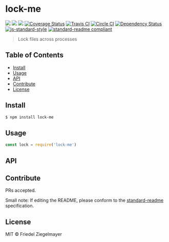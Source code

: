 # lock-me

[![](https://img.shields.io/badge/made%20by-Protocol%20Labs-blue.svg?style=flat-square)](http://ipn.io)
[![](https://img.shields.io/badge/project-IPFS-blue.svg?style=flat-square)](http://ipfs.io/)
[![](https://img.shields.io/badge/freenode-%23ipfs-blue.svg?style=flat-square)](http://webchat.freenode.net/?channels=%23ipfs)
[![Coverage Status](https://coveralls.io/repos/github/ipfs/lock-me/badge.svg?branch=master)](https://coveralls.io/github/ipfs/lock-me?branch=master)
[![Travis CI](https://travis-ci.org/ipfs/lock-me.svg?branch=master)](https://travis-ci.org/ipfs/lock-me)
[![Circle CI](https://circleci.com/gh/ipfs/lock-me.svg?style=svg)](https://circleci.com/gh/ipfs/lock-me)
[![Dependency Status](https://david-dm.org/ipfs/lock-me.svg?style=flat-square)](https://david-dm.org/ipfs/lock-me)
[![js-standard-style](https://img.shields.io/badge/code%20style-standard-brightgreen.svg?style=flat-square)](https://github.com/feross/standard)
[![standard-readme compliant](https://img.shields.io/badge/standard--readme-OK-green.svg?style=flat-square)](https://github.com/RichardLitt/standard-readme)


> Lock files across processes

## Table of Contents

- [Install](#install)
- [Usage](#usage)
- [API](#api)
- [Contribute](#contribute)
- [License](#license)

## Install

```bash
$ npm install lock-me
```

## Usage

```js
const lock = require('lock-me')
```

## API

## Contribute

PRs accepted.

Small note: If editing the README, please conform to the [standard-readme](https://github.com/RichardLitt/standard-readme) specification.

## License

MIT © Friedel Ziegelmayer
